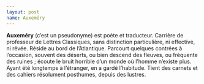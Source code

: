 ```yaml
---
layout: post
name: Auxeméry
---
```

**Auxeméry** (c’est un pseudonyme) est poète et traducteur. Carrière de professeur de Lettres Classiques, sans distinction particulière, ni effective, ni rêvée. Réside au bord de l’Atlantique. Parcourt quelques contrées à l’occasion, souvent des déserts, ou bien descend des fleuves, ou fréquente des ruines ; écoute le bruit horrible d’un monde où l’homme n’existe plus. Ayant été longtemps à l’étranger, en a gardé l’habitude. Tient des carnets et des cahiers résolument posthumes, depuis des lustres.